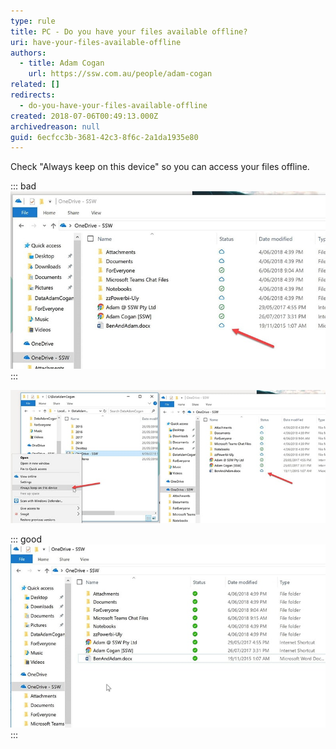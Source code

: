 ```yaml
---
type: rule
title: PC - Do you have your files available offline?
uri: have-your-files-available-offline
authors:
  - title: Adam Cogan
    url: https://ssw.com.au/people/adam-cogan
related: []
redirects:
  - do-you-have-your-files-available-offline
created: 2018-07-06T00:49:13.000Z
archivedreason: null
guid: 6ecfcc3b-3681-42c3-8f6c-2a1da1935e80
---
```


Check "Always keep on this device" so you can access your files offline.


<!--endintro-->


::: bad  
![Figure: Bad example - By default you cannot open your files when you have no internet](/rules/have-your-files-available-offline/onedrive-bad.jpg)  
:::

![Figure: So check "Always keep on this device"](/rules/have-your-files-available-offline/onedrive-instructions.jpg)  


::: good  
![Figure: Good example – you can now open offline](/rules/have-your-files-available-offline/onedrive-good.jpg)  
:::

